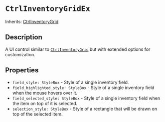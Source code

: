 # `CtrlInventoryGridEx`

Inherits: [CtrlInventoryGrid](./ctrl_inventory_grid.md)

## Description

A UI control similar to [`CtrlInventoryGrid`](./ctrl_inventory_grid.md) but with extended options for customization.

## Properties

* `field_style: StyleBox` - Style of a single inventory field.
* `field_highlighted_style: StyleBox` - Style of a single inventory field when the mouse hovers over it.
* `field_selected_style: StyleBox` - Style of a single inventory field when the item on top of it is selected.
* `selection_style: StyleBox` - Style of a rectangle that will be drawn on top of the selected item.
